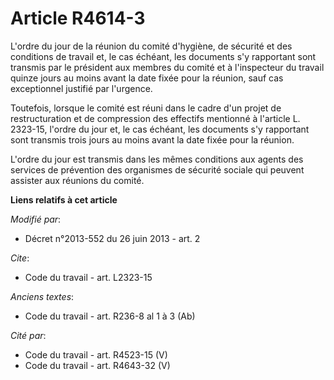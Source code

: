# Article R4614-3

L'ordre du jour de la réunion du comité d'hygiène, de sécurité et des conditions de travail et, le cas échéant, les documents
s'y rapportant sont transmis par le président aux membres du comité et à l'inspecteur du travail quinze jours au moins avant
la date fixée pour la réunion, sauf cas exceptionnel justifié par l'urgence. 

Toutefois, lorsque le comité est réuni dans le cadre d'un projet de restructuration et de compression des effectifs mentionné
à l'article L. 2323-15, l'ordre du jour et, le cas échéant, les documents s'y rapportant sont transmis trois jours au moins
avant la date fixée pour la réunion. 

L'ordre du jour est transmis dans les mêmes conditions aux agents des services de prévention des organismes de sécurité
sociale qui peuvent assister aux réunions du comité.

**Liens relatifs à cet article**

_Modifié par_:

  - Décret n°2013-552 du 26 juin 2013 - art. 2

_Cite_:

  - Code du travail - art. L2323-15

_Anciens textes_:

  - Code du travail - art. R236-8 al 1 à 3 (Ab)

_Cité par_:

  - Code du travail - art. R4523-15 (V)
  - Code du travail - art. R4643-32 (V)
